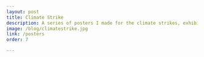 ```yaml
---
layout: post
title: Climate Strike
description: A series of posters I made for the climate strikes, exhibiting on lampposts, worldwide.
image: /blog/climatestrike.jpg
link: /posters
order: 7

---
```

